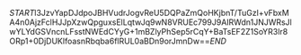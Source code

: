 $START$l3JzvYapDJdpoJBHVudrJogvReU5DQPaZmQoHKjbnT/TuGzI+vFbxMA4n0AjzFclHJJpXzwQpguxsElLqtwJq9wN8VRUEc799J9AIRWdn1JNJWRsJlwYLYdGSVncnLFsstNWEdCYyG+1mBZlyPhSep5rCqY+BaTsEF2Z1SoYR3lr8ORp1+0DjDUKlfoasnRbqba6flRUL0aBDn9orJmnDw==$END$